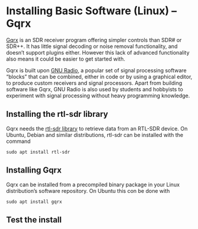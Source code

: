 # Installing Basic Software (Linux) – Gqrx

[Gqrx](https://gqrx.dk/) is an SDR receiver program offering simpler controls than SDR# or SDR++. It has little signal decoding or noise removal functionality, and doesn’t support plugins either. However this lack of advanced functionality also means it could be easier to get started with.

Gqrx is built upon [GNU Radio](https://www.gnuradio.org/), a popular set of signal processing software “blocks” that can be combined, either in code or by using a graphical editor, to produce custom receivers and signal processors. Apart from building software like Gqrx, GNU Radio is also used by students and hobbyists to experiment with signal processing without heavy programming knowledge.

## Installing the rtl-sdr library

Gqrx needs the [rtl-sdr library](https://github.com/osmocom/rtl-sdr) to retrieve data from an RTL-SDR device. On Ubuntu, Debian and similar distributions, rtl-sdr can be installed with the command

```
sudo apt install rtl-sdr
```

## Installing Gqrx

Gqrx can be installed from a precompiled binary package in your Linux distribution’s software repository. On Ubuntu this con be done with

```
sudo apt install gqrx
```

## Test the install


